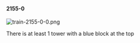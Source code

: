 #### 2155-0
![train-2155-0-0.png](https://github.com/lil-lab/nlvr/raw/master/nlvr/train/images/22/train-2155-0-0.png "train-2155-0-0.png")

There is at least 1 tower with a blue block at the top